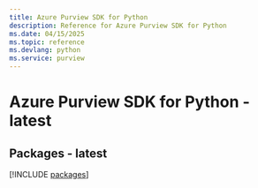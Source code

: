 ```yaml
---
title: Azure Purview SDK for Python
description: Reference for Azure Purview SDK for Python
ms.date: 04/15/2025
ms.topic: reference
ms.devlang: python
ms.service: purview
---
```

# Azure Purview SDK for Python - latest
## Packages - latest
[!INCLUDE [packages](purview-index.md)]